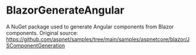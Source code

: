# BlazorGenerateAngular
A NuGet package used to generate Angular components from Blazor components. Original source: https://github.com/aspnet/samples/tree/main/samples/aspnetcore/blazor/JSComponentGeneration
